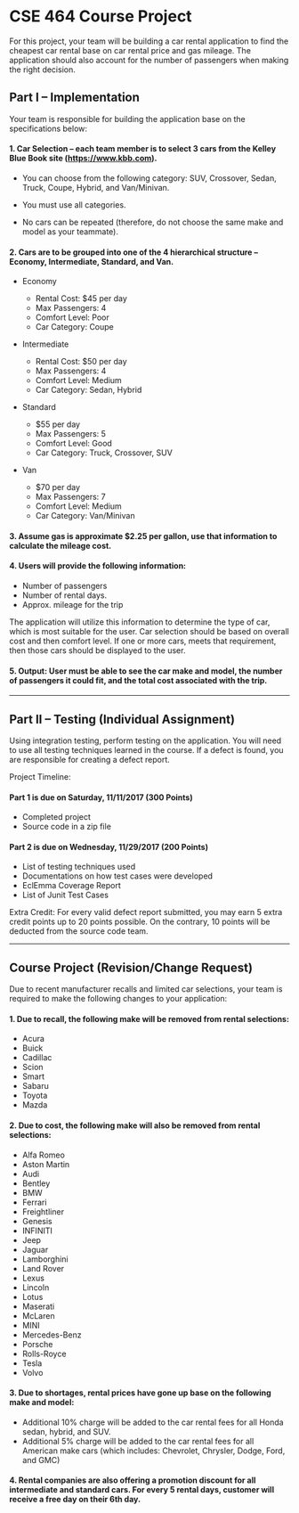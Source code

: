 # CSE 464 Course Project

For this project, your team will be building a car rental application to find the cheapest car rental base on car rental price and gas mileage.   The application should also account for the number of passengers when making the right decision.

## Part I – Implementation 

Your team is responsible for building the application base on the specifications below: 

#### 1. Car Selection – each team member is to select 3 cars from the Kelley Blue Book site (https://www.kbb.com).   
- You can choose from the following category: SUV, Crossover, Sedan, Truck, Coupe, Hybrid, and Van/Minivan. 

- You must use all categories.

- No cars can be repeated (therefore, do not choose the same make and model as your teammate).  

#### 2. Cars are to be grouped into one of the 4 hierarchical structure – Economy, Intermediate, Standard, and Van.  
- Economy
  - Rental Cost: $45 per day
  - Max Passengers:  4
  - Comfort Level: Poor
  - Car Category: Coupe

- Intermediate
  - Rental Cost: $50 per day
  - Max Passengers: 4
  - Comfort Level: Medium
  - Car Category: Sedan, Hybrid

- Standard
  - $55 per day
  - Max Passengers: 5
  - Comfort Level: Good
  - Car Category: Truck, Crossover, SUV

- Van
  - $70 per day
  - Max Passengers: 7
  - Comfort Level: Medium
  - Car Category: Van/Minivan 

#### 3.	Assume gas is approximate $2.25 per gallon, use that information to calculate the mileage cost.  

#### 4.	Users will provide the following information: 
-	Number of passengers
-	Number of rental days. 
-	Approx. mileage for the trip   

The application will utilize this information to determine the type of car, which is most suitable for the user.   Car selection should be based on overall cost and then comfort level.  If one or more cars, meets that requirement, then those cars should be displayed to the user.   

#### 5.	Output:  User must be able to see the car make and model, the number of passengers it could fit, and the total cost associated with the trip.   

---

## Part II – Testing (Individual Assignment)

Using integration testing, perform testing on the application.   You will need to use all testing techniques learned in the course.    If a defect is found, you are responsible for creating a defect report.   

Project Timeline: 

#### Part 1 is due on Saturday, 11/11/2017 (300 Points)

-	Completed project 
-	Source code in a zip file

#### Part 2 is due on Wednesday, 11/29/2017 (200 Points)

-	List of testing techniques used
-	Documentations on how test cases were developed
-	EclEmma Coverage Report
-	List of Junit Test Cases

Extra Credit: For every valid defect report submitted, you may earn 5 extra credit points up to 20 points possible.   On the contrary, 10 points will be deducted from the source code team.  

---

## Course Project (Revision/Change Request)

Due to recent manufacturer recalls and limited car selections, your team is required to make the following changes to your application: 

#### 1. Due to recall, the following make will be removed from rental selections:
- Acura
- Buick
- Cadillac
- Scion
- Smart
- Sabaru
- Toyota
- Mazda

#### 2. Due to cost, the following make will also be removed from rental selections:
-	Alfa Romeo
-	Aston Martin
-	Audi
-	Bentley
-	BMW
-	Ferrari
-	Freightliner
-	Genesis
-	INFINITI
-	Jeep
-	Jaguar
-	Lamborghini
-	Land Rover
-	Lexus
-	Lincoln
-	Lotus
-	Maserati
-	McLaren
-	MINI
-	Mercedes-Benz
-	Porsche
-	Rolls-Royce
-	Tesla
-	Volvo

#### 3. Due to shortages, rental prices have gone up base on the following make and model: 
- Additional 10% charge will be added to the car rental fees for all Honda sedan, hybrid, and SUV. 
- Additional 5% charge will be added to the car rental fees for all American make cars (which includes: Chevrolet, Chrysler, Dodge, Ford, and GMC)

#### 4.	Rental companies are also offering a promotion discount for all intermediate and standard cars.    For every 5 rental days, customer will receive a free day on their 6th day.  
